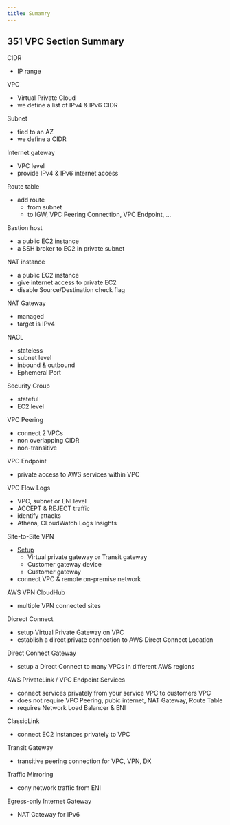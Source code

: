 ```yaml
---
title: Sumamry
---
```


## 351 VPC Section Summary
CIDR
- IP range

VPC
- Virtual Private Cloud
- we define a list of IPv4 & IPv6 CIDR

Subnet
- tied to an AZ
- we define a CIDR

Internet gateway
- VPC level
- provide IPv4 & IPv6 internet access

Route table
- add route
  - from subnet
  - to IGW, VPC Peering Connection, VPC Endpoint, ...

Bastion host
- a public EC2 instance
- a SSH broker to EC2 in private subnet

NAT instance
- a public EC2 instance
- give internet access to private EC2
- disable Source/Destination check flag

NAT Gateway
- managed
- target is IPv4

NACL
- stateless
- subnet level
- inbound & outbound
- Ephemeral Port

Security Group
- stateful
- EC2 level

VPC Peering
- connect 2 VPCs
- non overlapping CIDR
- non-transitive

VPC Endpoint
- private access to AWS services within VPC

VPC Flow Logs
- VPC, subnet or ENI level
- ACCEPT & REJECT traffic
- identify attacks
- Athena, CLoudWatch Logs Insights

Site-to-Site VPN
- [Setup](https://docs.aws.amazon.com/ko_kr/vpn/latest/s2svpn/how_it_works.html)
  - Virtual private gateway or Transit gateway
  - Customer gateway device
  - Customer gateway
- connect VPC & remote on-premise network

AWS VPN CloudHub
- multiple VPN connected sites

Dicrect Connect
- setup Virtual Private Gateway on VPC
- establish a direct private connection to AWS Direct Connect Location

Direct Connect Gateway
- setup a Direct Connect to many VPCs in different AWS regions

AWS PrivateLink / VPC Endpoint Services
- connect services privately from your service VPC to customers VPC
- does not require VPC Peering, pubic internet, NAT Gateway, Route Table
- requires Network Load Balancer & ENI

ClassicLink
- connect EC2 instances privately to VPC

Transit Gateway
- transitive peering connection for VPC, VPN, DX

Traffic Mirroring
- cony network traffic from ENI

Egress-only Internet Gateway
- NAT Gateway for IPv6
